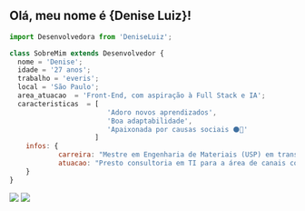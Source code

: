 ## Olá, meu nome é <strong>{Denise Luiz}!</strong>

```js
import Desenvolvedora from 'DeniseLuiz';

class SobreMim extends Desenvolvedor {
  nome = 'Denise';
  idade = '27 anos';
  trabalho = 'everis';
  local = 'São Paulo';
  area_atuacao  = 'Front-End, com aspiração à Full Stack e IA';
  caracteristicas  = [
                        'Adoro novos aprendizados', 
                        'Boa adaptabilidade', 
                        'Apaixonada por causas sociais ⚫🌈'
                     ]
    infos: {
            carreira: "Mestre em Engenharia de Materiais (USP) em transição de carreira",
            atuacao: "Presto consultoria em TI para a área de canais cockpit do **Itaú**"
    }
}


```
 <span><a href="mailto:denisesantos.luiz@gmail.com" alt="Gmail"><img src="https://img.shields.io/badge/-Gmail-FF0000?style=flat-square&labelColor=FF0000&logo=gmail&logoColor=white&link=denisesantos.luiz@gmail.com" /></a>   <a href="https://www.linkedin.com/in/denisesl/" alt="Linkedin">
<img src="https://img.shields.io/badge/-Linkedin-0e76a8?style=flat-square&logo=Linkedin&logoColor=white&link=https://www.linkedin.com/in/denisesl/" /></a></span>
```

